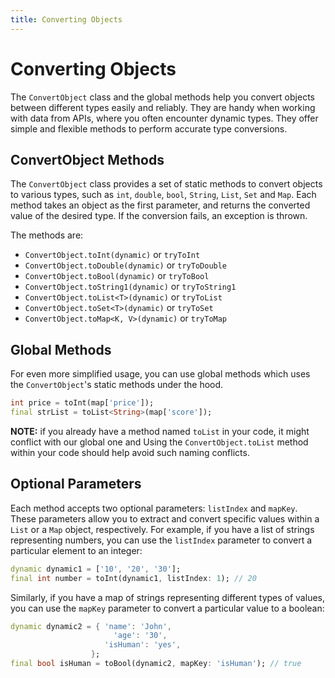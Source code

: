 ```yaml
---
title: Converting Objects
---
```


# Converting Objects

The `ConvertObject` class and the global methods help you convert objects between different types easily and reliably. They are handy when working with data from APIs, where you often encounter dynamic types. They offer simple and flexible methods to perform accurate type conversions.

## ConvertObject Methods

The `ConvertObject` class provides a set of static methods to convert objects to various types, such as `int`, `double`, `bool`, `String`, `List`, `Set` and `Map`. Each method takes an object as the first parameter, and returns the converted value of the desired type. If the conversion fails, an exception is thrown.

The methods are:

- `ConvertObject.toInt(dynamic)` or `tryToInt`
- `ConvertObject.toDouble(dynamic)` or `tryToDouble`
- `ConvertObject.toBool(dynamic)` or `tryToBool`
- `ConvertObject.toString1(dynamic)` or `tryToString1`
- `ConvertObject.toList<T>(dynamic)` or `tryToList`
- `ConvertObject.toSet<T>(dynamic)` or `tryToSet`
- `ConvertObject.toMap<K, V>(dynamic)` or `tryToMap`

## Global Methods

For even more simplified usage, you can use global methods which uses the `ConvertObject`'s static methods under the hood.

```dart
int price = toInt(map['price']);
final strList = toList<String>(map['score']);
```

**NOTE:** if you already have a method named `toList` in your code, it might conflict with our global one and Using the `ConvertObject.toList` method within your code should help avoid such naming conflicts.

## Optional Parameters

Each method accepts two optional parameters: `listIndex` and `mapKey`. These parameters allow you to extract and convert specific values within a `List` or a `Map` object, respectively. For example, if you have a list of strings representing numbers, you can use the `listIndex` parameter to convert a particular element to an integer:

```dart
dynamic dynamic1 = ['10', '20', '30'];
final int number = toInt(dynamic1, listIndex: 1); // 20
```

Similarly, if you have a map of strings representing different types of values, you can use the `mapKey` parameter to convert a particular value to a boolean:

```dart
dynamic dynamic2 = { 'name': 'John',
	                   'age': '30',
  	                 'isHuman': 'yes',
                  };
final bool isHuman = toBool(dynamic2, mapKey: 'isHuman'); // true
```
